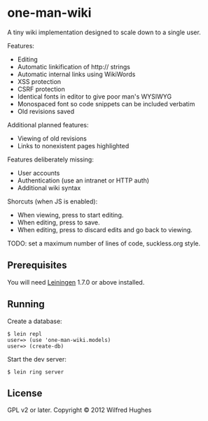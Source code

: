 # one-man-wiki

A tiny wiki implementation designed to scale down to a single user.

Features:

* Editing
* Automatic linkification of http:// strings
* Automatic internal links using WikiWords
* XSS protection
* CSRF protection
* Identical fonts in editor to give poor man's WYSIWYG
* Monospaced font so code snippets can be included verbatim
* Old revisions saved

Additional planned features:

* Viewing of old revisions
* Links to nonexistent pages highlighted

Features deliberately missing:

* User accounts
* Authentication (use an intranet or HTTP auth)
* Additional wiki syntax

Shorcuts (when JS is enabled):

* When viewing, press <Enter> to start editing.
* When editing, press <Tab><Enter> to save.
* When editing, press <Escape> to discard edits and go back to
  viewing.

TODO: set a maximum number of lines of code, suckless.org style.

## Prerequisites

You will need [Leiningen][1] 1.7.0 or above installed.

[1]: https://github.com/technomancy/leiningen

## Running

Create a database:

    $ lein repl
    user=> (use 'one-man-wiki.models)
    user=> (create-db)

Start the dev server:

    $ lein ring server

## License

GPL v2 or later. Copyright © 2012 Wilfred Hughes
